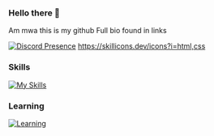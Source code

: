 ### Hello there 👋
Am mwa this is my github 
Full bio found in links

[![Discord Presence](https://lanyard.cnrad.dev/api/834293703333642240)](https://discord.com/users/834293703333642240)
https://skillicons.dev/icons?i=html,css
### Skills
[![My Skills](https://skillicons.dev/icons?i=html,css)](https://skillicons.dev)
### Learning
[![Learning](https://skillicons.dev/icons?i=js)](https://skillicons.dev)


